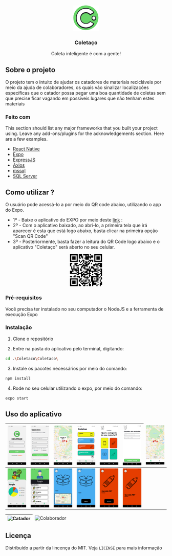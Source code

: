 <!-- PROJECT LOGO -->
<br />
<p align="center">
  <img src="Coletaco/assets/icon.png" alt="Logo" width="80" height="80">
  <h3 align="center">Coletaço</h3>
  <p align="center">
    Coleta inteligente é com a gente!
  </p>
</p>

<!-- ABOUT THE PROJECT -->
## Sobre o projeto

O projeto tem o intuito de ajudar os catadores de materiais recicláveis por meio da ajuda de colaboradores, os quais vão sinalizar localizações específicas que o catador possa pegar uma boa quantidade de coletas sem que precise ficar vagando em possíveis lugares que não tenham estes materiais


### Feito com

This section should list any major frameworks that you built your project using. Leave any add-ons/plugins for the acknowledgements section. Here are a few examples.
* [React Native](https://reactnative.dev)
* [Expo](https://expo.io)
* [ExpressJS](https://expressjs.com/pt-br/)
* [Axios](https://github.com/axios/axios)
* [mssql](https://github.com/tediousjs/node-mssql)
* [SQL Server](https://www.microsoft.com/pt-br/sql-server)

<!-- GETTING STARTED -->
## Como utilizar ?

O usuário pode acessá-lo a por meio do QR code abaixo, utilizando o app do Expo.
    
- 1º - Baixe o aplicativo do EXPO por meio deste [link](https://play.google.com/store/apps/details?id=host.exp.exponent&hl=pt_BR&gl=US) : 
- 2º - Com o aplicativo baixado, ao abri-lo, a primeira tela que irá aparecer é esta que está logo abaixo, basta clicar na primeira opção "Scan QR Code"
- 3º - Posteriormente, basta fazer a leitura do QR Code logo abaixo e o aplicativo "Coletaço" será aberto no seu celular.

<p align="center">
  <img src="images/QRCode_Coletaco.png" alt="QRcode" width="100" height="100">
</p>


### Pré-requisitos

Você precisa ter instalado no seu computador o NodeJS e a ferramenta de execução Expo

### Instalação

1. Clone o repositório

2. Entre na pasta do aplicativo pelo terminal, digitando:
```sh
cd .\Coletaco\Coletaco\
```

3. Instale os pacotes necessários por meio do comando:
```sh
npm install
```

4. Rode no seu celular utilizando o expo, por meio do comando:
```sh
expo start
```


<!-- USAGE EXAMPLES -->
## Uso do aplicativo

<center>
<table>
<thead>
  <tr>
    <th><img src="images/1_login.png" alt="Login"></th>
    <th><img src="images/2_cadastro.png" alt="Cadastro"></th>
    <th><img src="images/3_mapaColab.png" alt="Mapa Colaborador"></th>
    <th><img src="images/4_coletas.png" alt="Lista de coletas"></th>
    <th><img src="images/5_cadastroColeta.png" alt="Cadastro da coleta 1"></th>
    <th><img src="images/6_CadastroColeta.png" alt="Cadastro da coleta 2"></th>
    <td><img src="images/7_mapaCatador.png" alt="Mapa Catador"></td>
  </tr>
</thead>
<tbody>
  <tr>
    <td><img src="images/8_perfilColab.png" alt="Perfil do colaborador"></td>
    <td><img src="images/9_perfilCatador.png" alt="Perfil do catador"></td>
    <td><img src="images/10_mapaColeta.png" alt="Mapa da tela coleta"></td>
    <td><img src="images/11_coletaColab.png" alt="Tela coleta do colaborador"></td>
    <td><img src="images/12_coletado.png" alt="Coleta que foi coletada"></td>
    <td><img src="images/13_coletado.png" alt="Coleta coletada"></td>
  </tr>
</tbody>
</table>

<table>
<thead>
  <tr>
    <th><img src="images/Catador.gif" alt="Catador"></th>
    <td><img src="images/Colaborador.gif" alt="Colaborador"></td>
  </tr>
</thead>
</table>
</center>

<!-- LICENSE -->
## Licença

Distribuído a partir da lincença do MIT. Veja `LICENSE` para mais informação
